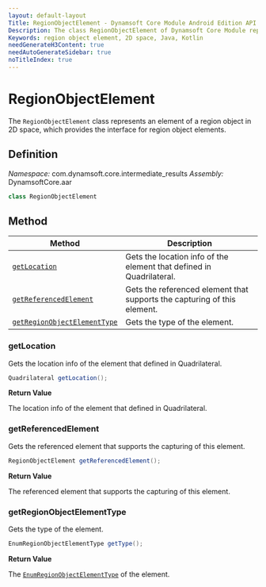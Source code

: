 ```yaml
---
layout: default-layout
Title: RegionObjectElement - Dynamsoft Core Module Android Edition API Reference
Description: The class RegionObjectElement of Dynamsoft Core Module represents an element of a region object in 2D space, which provides the interface for region object elements.
Keywords: region object element, 2D space, Java, Kotlin
needGenerateH3Content: true
needAutoGenerateSidebar: true
noTitleIndex: true
---
```


# RegionObjectElement

The `RegionObjectElement` class represents an element of a region object in 2D space, which provides the interface for region object elements.

## Definition

*Namespace:* com.dynamsoft.core.intermediate_results
*Assembly:* DynamsoftCore.aar

```java
class RegionObjectElement
```

## Method

| Method | Description |
| ------ | ----------- |
| [`getLocation`](#getlocation) | Gets the location info of the element that defined in Quadrilateral. |
| [`getReferencedElement`](#getreferencedelement) | Gets the referenced element that supports the capturing of this element. |
| [`getRegionObjectElementType`](#getregionobjectelementtype) | Gets the type of the element. |

### getLocation

Gets the location info of the element that defined in Quadrilateral.

```java
Quadrilateral getLocation();
```

**Return Value**

The location info of the element that defined in Quadrilateral.

### getReferencedElement

Gets the referenced element that supports the capturing of this element.

```java
RegionObjectElement getReferencedElement();
```

**Return Value**

The referenced element that supports the capturing of this element.

### getRegionObjectElementType

Gets the type of the element.

```java
EnumRegionObjectElementType getType();
```

**Return Value**

The [`EnumRegionObjectElementType`]({{site.enums}}core/region-object-element-type.html) of the element.
